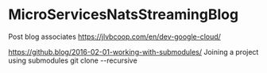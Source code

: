 # MicroServicesNatsStreamingBlog

Post blog associates
https://jlvbcoop.com/en/dev-google-cloud/

https://github.blog/2016-02-01-working-with-submodules/
Joining a project using submodules
git clone --recursive <project url>
